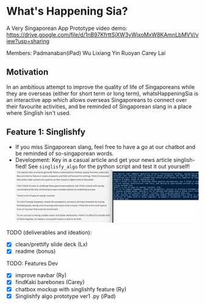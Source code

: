 # What's Happening Sia?
A Very Singaporean App
Prototype video demo: https://drive.google.com/file/d/1nB97KfrttSjXW3yWjxoMxW8KAmnLbMVV/view?usp=sharing

Members:
Padmanaban(iPad)
Wu Lixiang
Yin Ruoyan
Carey Lai

## Motivation
In an ambitious attempt to improve the quality of life of Singaporeans while they are overseas (either for short term or long term), whatsHappeningSia is an interactive app which allows overseas Singaporeans to connect over their favourite activities, and be reminded of Singaporean slang in a place where Singlish isn't used.

## Feature 1: Singlishfy
- If you miss Singaporean slang, feel free to have a go at our chatbot and be reminded of so-singaporean words.
- Development: Key in a casual article and get your news article singlish-fied! See `singlisfy_algo` for the python script and test it out yourself!
![Singlisfy python prototype](https://github.com/careylzh/whatsHappeningSia/blob/main/singlishfy_algo/Screenshot.png)

TODO (deliverables and ideation):
- [x] clean/prettify slide deck (Lx)
- [x] readme (bonus)

TODO: Features Dev
- [x] improve navbar (Ry)
- [x] findKaki barebones (Carey)
- [x] chatbox mockup with singlishfy feature (Ry)
- [x] Singlishfy algo prototype ver1 .py (iPad)
